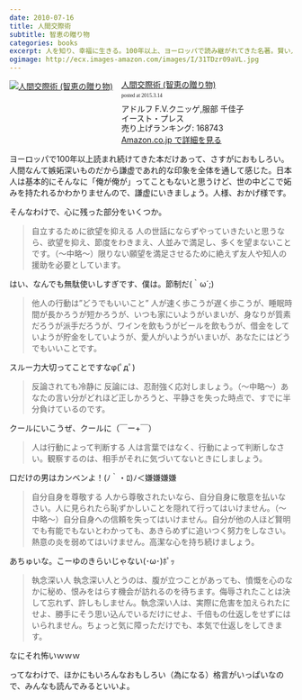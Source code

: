 ```yaml
---
date: 2010-07-16
title: 人間交際術
subtitle: 智恵の贈り物
categories: books
excerpt: 人を知り、幸福に生きる。100年以上、ヨーロッパで読み継がれてきた名著。賢い人づきあいの知恵151。
ogimage: http://ecx.images-amazon.com/images/I/31TDzr09aVL.jpg
---
```


<div class="azlink-box"><div class="azlink-image" style="float:left"><a href="http://www.amazon.co.jp/exec/obidos/ASIN/4781603890/warikiru-22/" name="azlinklink" target="_blank"><img src="http://ecx.images-amazon.com/images/I/31TDzr09aVL._SL160_.jpg" alt="人間交際術 (智恵の贈り物)" style="border:none" /></a></div><div class="azlink-info" style="float:left;margin-left:15px;line-height:120%"><div class="azlink-name" style="margin-bottom:10px;line-height:120%"><a href="http://www.amazon.co.jp/exec/obidos/ASIN/4781603890/warikiru-22/" name="azlinklink" target="_blank">人間交際術 (智恵の贈り物)</a><div class="azlink-powered-date" style="font-size:7pt;margin-top:5px;font-family:verdana;line-height:120%">posted at 2015.3.14</div></div><div class="azlink-detail">アドルフ F.V.クニッゲ,服部 千佳子<br />イースト・プレス<br />売り上げランキング: 168743<br /></div><div class="azlink-link" style="margin-top:5px"><a href="http://www.amazon.co.jp/exec/obidos/ASIN/4781603890/warikiru-22/" target="_blank">Amazon.co.jp で詳細を見る</a></div></div><div class="azlink-footer" style="clear:left"></div></div>

ヨーロッパで100年以上読まれ続けてきた本だけあって、さすがにおもしろい。人間なんて嫉妬深いものだから謙虚であれ的な印象を全体を通して感じた。日本人は基本的にそんなに「俺が俺が」ってこともないと思うけど、世の中どこで妬みを持たれるかわかりませんので、謙虚にいきましょう。人様、おかげ様です。

そんなわけで、心に残った部分をいくつか。

> 自立するために欲望を抑える 人の世話にならずやっていきたいと思うなら、欲望を抑え、節度をわきまえ、人並みで満足し、多くを望まないことです。（〜中略〜）限りない願望を満足させるために絶えず友人や知人の援助を必要としています。

はい、なんでも無駄使いしすぎです、僕は。節制だ(｀ω´;)

> 他人の行動は”どうでもいいこと” 人が速く歩こうが遅く歩こうが、睡眠時間が長かろうが短かろうが、いつも家にいようがいまいが、身なりが質素だろうが派手だろうが、ワインを飲もうがビールを飲もうが、借金をしていようが貯金をしていようが、愛人がいようがいまいが、あなたにはどうでもいいことです。

スルー力大切ってことですなφ(ﾟдﾟ)

> 反論されても冷静に 反論には、忍耐強く応対しましょう。（〜中略〜）あなたの言い分がどれほど正しかろうと、平静さを失った時点で、すでに半分負けているのです。

クールにいこうぜ、クールに（￣ー+￣）

> 人は行動によって判断する 人は言葉ではなく、行動によって判断しなさい。観察するのは、相手がそれに気づいてないときにしましょう。

口だけの男はカンベンよ！(ﾉ｀・ﾛ)ﾉ＜嫌嫌嫌嫌

> 自分自身を尊敬する 人から尊敬されたいなら、自分自身に敬意を払いなさい。人に見られたら恥ずかしいことを隠れて行ってはいけません。（〜中略〜）自分自身への信頼を失ってはいけません。自分が他の人ほど賢明でも有能でもないとわかっても、あきらめずに追いつく努力をしなさい。熱意の炎を弱めてはいけません。高潔な心を持ち続けましょう。

あちゅいな。こーゆのきらいじゃない(･ω･)ﾎﾟｯ

> 執念深い人 執念深い人とうのは、腹が立つことがあっても、憤慨を心のなかに秘め、恨みをはらす機会が訪れるのを待ちます。侮辱されたことは決して忘れず、許しもしません。執念深い人は、実際に危害を加えられたにせよ、勝手にそう思い込んでいるだけにせよ、千倍もの仕返しをせずにはいられません。ちょっと気に障っただけでも、本気で仕返しをしてきます。

なにそれ怖いｗｗｗ

ってなわけで、ほかにもいろんなおもしろい（為になる）格言がいっぱいなので、みんなも読んでみるといいよ。
